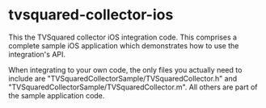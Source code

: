 tvsquared-collector-ios
=======================

This the TVSquared collector iOS integration code. This comprises a complete sample iOS application which demonstrates
how to use the integration's API.

When integrating to your own code, the only files you actually need to include are "TVSquaredCollectorSample/TVSquaredCollector.h" and 
"TVSquaredCollectorSample/TVSquaredCollector.m". All others are part of the sample application code. 
